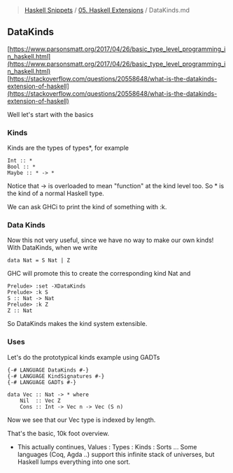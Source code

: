 > [Haskell Snippets](../README.md) / [05. Haskell Extensions](README.md) / DataKinds.md
## DataKinds
[https://www.parsonsmatt.org/2017/04/26/basic_type_level_programming_in_haskell.html](https://www.parsonsmatt.org/2017/04/26/basic_type_level_programming_in_haskell.html)<br>
[https://stackoverflow.com/questions/20558648/what-is-the-datakinds-extension-of-haskell](https://stackoverflow.com/questions/20558648/what-is-the-datakinds-extension-of-haskell)

Well let's start with the basics

### Kinds

Kinds are the types of types*, for example

```
Int :: *
Bool :: *
Maybe :: * -> *
```
Notice that -> is overloaded to mean "function" at the kind level too. So * is the kind of a normal Haskell type.

We can ask GHCi to print the kind of something with :k.

### Data Kinds

Now this not very useful, since we have no way to make our own kinds! With DataKinds, when we write

```
data Nat = S Nat | Z
```

GHC will promote this to create the corresponding kind Nat and

```
Prelude> :set -XDataKinds
Prelude> :k S
S :: Nat -> Nat
Prelude> :k Z
Z :: Nat
```

So DataKinds makes the kind system extensible.

### Uses

Let's do the prototypical kinds example using GADTs

```
{-# LANGUAGE DataKinds #-}
{-# LANGUAGE KindSignatures #-}
{-# LANGUAGE GADTs #-}

data Vec :: Nat -> * where
    Nil  :: Vec Z
    Cons :: Int -> Vec n -> Vec (S n)
```

Now we see that our Vec type is indexed by length.

That's the basic, 10k foot overview.

* This actually continues, Values : Types : Kinds : Sorts ... Some languages (Coq, Agda ..) support this infinite stack of universes, but Haskell lumps everything into one sort.